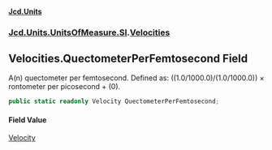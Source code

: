 #### [Jcd.Units](index.md 'index')
### [Jcd.Units.UnitsOfMeasure.SI](Jcd.Units.UnitsOfMeasure.SI.md 'Jcd.Units.UnitsOfMeasure.SI').[Velocities](Velocities.md 'Jcd.Units.UnitsOfMeasure.SI.Velocities')

## Velocities.QuectometerPerFemtosecond Field

A(n) quectometer per femtosecond. Defined as: ((1.0/1000.0)/(1.0/1000.0)) × rontometer per picosecond + (0).

```csharp
public static readonly Velocity QuectometerPerFemtosecond;
```

#### Field Value
[Velocity](Velocity.md 'Jcd.Units.UnitTypes.Velocity')